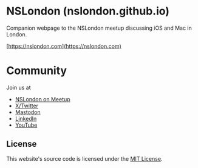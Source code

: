 # NSLondon (nslondon.github.io)

Companion webpage to the NSLondon meetup discussing iOS and Mac in London.

[https://nslondon.com](https://nslondon.com)


# Community

Join us at
+ [NSLondon on Meetup](https://www.meetup.com/nslondon/)
+ [X/Twitter](https://twitter.com/NSLondonMeetup)
+ [Mastodon](https://mastodon.social/@NSLondonMeetup)
+ [LinkedIn](https://uk.linkedin.com/company/nslondon)
+ [YouTube](https://www.youtube.com/channel/UCegKOBw05hygFj0eJB-4lPw)

## License

This website's source code is licensed under the [MIT License](./LICENSE).
